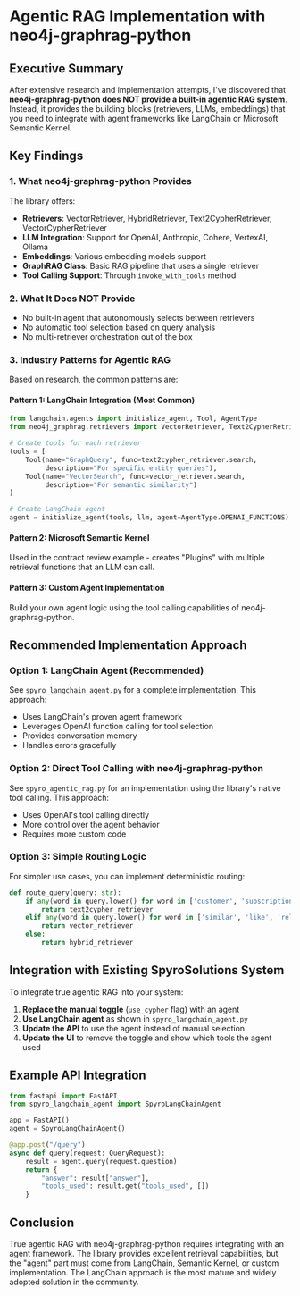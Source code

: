 # Agentic RAG Implementation with neo4j-graphrag-python

## Executive Summary

After extensive research and implementation attempts, I've discovered that **neo4j-graphrag-python does NOT provide a built-in agentic RAG system**. Instead, it provides the building blocks (retrievers, LLMs, embeddings) that you need to integrate with agent frameworks like LangChain or Microsoft Semantic Kernel.

## Key Findings

### 1. What neo4j-graphrag-python Provides

The library offers:
- **Retrievers**: VectorRetriever, HybridRetriever, Text2CypherRetriever, VectorCypherRetriever
- **LLM Integration**: Support for OpenAI, Anthropic, Cohere, VertexAI, Ollama
- **Embeddings**: Various embedding models support
- **GraphRAG Class**: Basic RAG pipeline that uses a single retriever
- **Tool Calling Support**: Through `invoke_with_tools` method

### 2. What It Does NOT Provide

- No built-in agent that autonomously selects between retrievers
- No automatic tool selection based on query analysis
- No multi-retriever orchestration out of the box

### 3. Industry Patterns for Agentic RAG

Based on research, the common patterns are:

#### Pattern 1: LangChain Integration (Most Common)
```python
from langchain.agents import initialize_agent, Tool, AgentType
from neo4j_graphrag.retrievers import VectorRetriever, Text2CypherRetriever

# Create tools for each retriever
tools = [
    Tool(name="GraphQuery", func=text2cypher_retriever.search, 
         description="For specific entity queries"),
    Tool(name="VectorSearch", func=vector_retriever.search,
         description="For semantic similarity")
]

# Create LangChain agent
agent = initialize_agent(tools, llm, agent=AgentType.OPENAI_FUNCTIONS)
```

#### Pattern 2: Microsoft Semantic Kernel
Used in the contract review example - creates "Plugins" with multiple retrieval functions that an LLM can call.

#### Pattern 3: Custom Agent Implementation
Build your own agent logic using the tool calling capabilities of neo4j-graphrag-python.

## Recommended Implementation Approach

### Option 1: LangChain Agent (Recommended)
See `spyro_langchain_agent.py` for a complete implementation. This approach:
- Uses LangChain's proven agent framework
- Leverages OpenAI function calling for tool selection
- Provides conversation memory
- Handles errors gracefully

### Option 2: Direct Tool Calling with neo4j-graphrag-python
See `spyro_agentic_rag.py` for an implementation using the library's native tool calling. This approach:
- Uses OpenAI's tool calling directly
- More control over the agent behavior
- Requires more custom code

### Option 3: Simple Routing Logic
For simpler use cases, you can implement deterministic routing:
```python
def route_query(query: str):
    if any(word in query.lower() for word in ['customer', 'subscription', 'revenue']):
        return text2cypher_retriever
    elif any(word in query.lower() for word in ['similar', 'like', 'related']):
        return vector_retriever
    else:
        return hybrid_retriever
```

## Integration with Existing SpyroSolutions System

To integrate true agentic RAG into your system:

1. **Replace the manual toggle** (`use_cypher` flag) with an agent
2. **Use LangChain agent** as shown in `spyro_langchain_agent.py`
3. **Update the API** to use the agent instead of manual selection
4. **Update the UI** to remove the toggle and show which tools the agent used

## Example API Integration

```python
from fastapi import FastAPI
from spyro_langchain_agent import SpyroLangChainAgent

app = FastAPI()
agent = SpyroLangChainAgent()

@app.post("/query")
async def query(request: QueryRequest):
    result = agent.query(request.question)
    return {
        "answer": result["answer"],
        "tools_used": result.get("tools_used", [])
    }
```

## Conclusion

True agentic RAG with neo4j-graphrag-python requires integrating with an agent framework. The library provides excellent retrieval capabilities, but the "agent" part must come from LangChain, Semantic Kernel, or custom implementation. The LangChain approach is the most mature and widely adopted solution in the community.